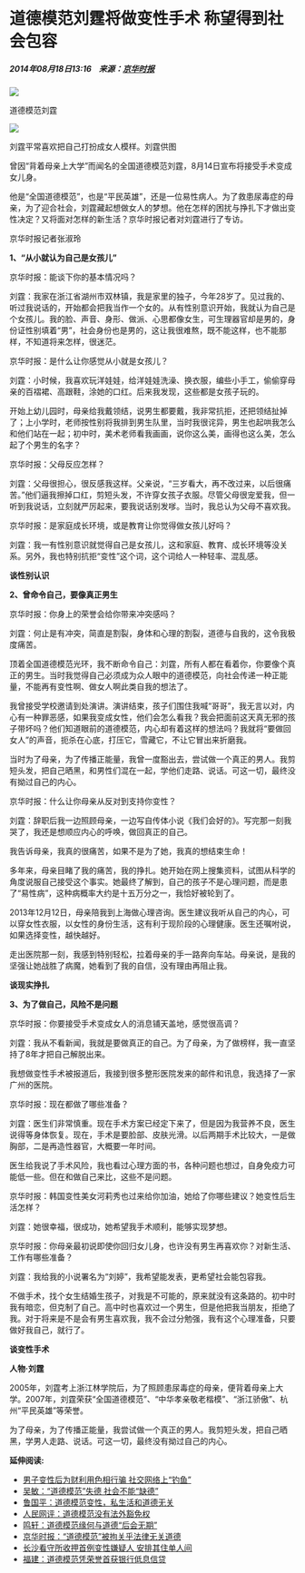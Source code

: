 # 道德模范刘霆将做变性手术 称望得到社会包容

##### 2014年08月18日13:16    来源：[京华时报](http://news.sina.com.cn/s/2014-08-18/022030700090.shtml)

![](http://www.people.com.cn/mediafile/pic/20140818/41/9150575338593023561.jpg)

道德模范刘霆

![](http://www.people.com.cn/mediafile/pic/20140818/54/16312887148799920098.jpg)

刘霆平常喜欢把自己打扮成女人模样。刘霆供图

曾因“背着母亲上大学”而闻名的全国道德模范刘霆，8月14日宣布将接受手术变成女儿身。

他是“全国道德模范”，也是“平民英雄”，还是一位易性病人。为了救患尿毒症的母亲，为了迎合社会，刘霆藏起想做女人的梦想。他在怎样的困扰与挣扎下才做出变性决定？又将面对怎样的新生活？京华时报记者对刘霆进行了专访。

京华时报记者张淑玲

**1、“从小就认为自己是女孩儿”**

京华时报：能谈下你的基本情况吗？

刘霆：我家在浙江省湖州市双林镇，我是家里的独子，今年28岁了。见过我的、听过我说话的，开始都会把我当作一个女的。从有性别意识开始，我就认为自己是个女孩儿。我的脸、声音、身形、做派、心思都像女生，可生理器官却是男的，身份证性别填着“男”，社会身份也是男的，这让我很难熬，既不能这样，也不能那样，不知道将来怎样，很迷茫。

京华时报：是什么让你感觉从小就是女孩儿？

刘霆：小时候，我喜欢玩洋娃娃，给洋娃娃洗澡、换衣服，编些小手工，偷偷穿母亲的百褶裙、高跟鞋，涂她的口红。后来我发现，这些都是女孩子玩的。

开始上幼儿园时，母亲给我戴领结，说男生都要戴，我非常抗拒，还把领结扯掉了；上小学时，老师按性别将我排到男生队里，当时我很诧异，男生也起哄我怎么和他们站在一起；初中时，美术老师看我画画，说你这么美，画得也这么美，怎么起了个男生的名字？

京华时报：父母反应怎样？

刘霆：父母很担心，很反感我这样。父亲说，“三岁看大，再不改过来，以后很痛苦。”他们逼我擦掉口红，剪短头发，不许穿女孩子衣服。尽管父母很宠爱我，但一听到我说话，立刻就严厉起来，要我说话别发嗲。当时，我总认为父母不喜欢我。

京华时报：是家庭成长环境，或是教育让你觉得做女孩儿好吗？

刘霆：我一有性别意识就觉得自己是女孩儿，这和家庭、教育、成长环境等没关系。另外，我也特别抗拒“变性”这个词，这个词给人一种轻率、混乱感。

**谈性别认识**

**2、曾命令自己，要像真正男生**

京华时报：你身上的荣誉会给你带来冲突感吗？

刘霆：何止是有冲突，简直是割裂，身体和心理的割裂，道德与自我的，这令我极度痛苦。

顶着全国道德模范光环，我不断命令自己：刘霆，所有人都在看着你，你要像个真正的男生。当时我觉得自己必须成为众人眼中的道德模范，向社会传递一种正能量，不能再有变性啊、做女人啊此类自我的想法了。

我曾接受学校邀请到处演讲。演讲结束，孩子们围住我喊“哥哥”，我无言以对，内心有一种罪恶感，如果我变成女性，他们会怎么看我？我会把面前这天真无邪的孩子带坏吗？他们知道眼前的道德模范，内心却有着这样的想法吗？我就将“要做回女人”的声音，扼杀在心底，打压它，雪藏它，不让它冒出来折磨我。

当时为了母亲，为了传播正能量，我曾一度豁出去，尝试做一个真正的男人。我剪短头发，把自己晒黑，和男性们混在一起，学他们走路、说话。可这一切，最终没有拗过自己的内心。

京华时报：什么让你母亲从反对到支持你变性？

刘霆：辞职后我一边照顾母亲，一边写自传体小说《我们会好的》。写完那一刻我哭了，我还是想顺应内心的呼唤，做回真正的自己。

我告诉母亲，我真的很痛苦，如果不是为了她，我真的想结束生命！

多年来，母亲目睹了我的痛苦，我的挣扎。她开始在网上搜集资料，试图从科学的角度说服自己接受这个事实。她最终了解到，自己的孩子不是心理问题，而是患了“易性病”，这种病概率大约是十五万分之一，我恰好被轮到了。

2013年12月12日，母亲陪我到上海做心理咨询。医生建议我听从自己的内心，可以穿女性衣服，以女性的身份生活，这有利于现阶段的心理健康。医生还嘱咐说，如果选择变性，越快越好。

走出医院那一刻，我感到特别轻松，拉着母亲的手一路奔向车站。母亲说，是我的坚强让她战胜了病魔，她看到了我的自信，没有理由再阻止我。

**谈现实挣扎**

**3、为了做自己，风险不是问题**

京华时报：你要接受手术变成女人的消息铺天盖地，感觉很高调？

刘霆：我从不看新闻，我就是要做真正的自己。为了母亲，为了做榜样，我一直坚持了8年才把自己解脱出来。

我想做变性手术被报道后，我接到很多整形医院发来的邮件和讯息，我选择了一家广州的医院。

京华时报：现在都做了哪些准备？

刘霆：医生们非常慎重。现在手术方案已经定下来了，但是因为我营养不良，医生说得等身体恢复。现在，手术是要脸部、皮肤光滑。以后两期手术比较大，一是做胸部，二是再造性器官，大概要一年时间。

医生给我说了手术风险，我也看过心理方面的书，各种问题也想过，自身免疫力可能低一些。但在和做自己来比，这些不是问题。

京华时报：韩国变性美女河莉秀也过来给你加油，她给了你哪些建议？她变性后生活怎样？

刘霆：她很幸福，很成功，她希望我手术顺利，能够实现梦想。

京华时报：你母亲最初说即使你回归女儿身，也许没有男生再喜欢你？对新生活、工作有哪些准备？

刘霆：我给我的小说署名为“刘婷”，我希望能发表，更希望社会能包容我。

不做手术，找个女生结婚生孩子，对我是不可能的，原来就没有这条路的。初中时我有暗恋，但克制了自己。高中时也喜欢过一个男生，但是他把我当朋友，拒绝了我。对于将来是不是会有男生喜欢我，我不会过分勉强，我有这个心理准备，只要做好我自己，就行了。

**谈变性手术**

**人物·刘霆**

2005年，刘霆考上浙江林学院后，为了照顾患尿毒症的母亲，便背着母亲上大学。2007年，刘霆荣获“全国道德模范”、“中华孝亲敬老楷模”、“浙江骄傲”、杭州“平民英雄”等荣誉。

为了母亲，为了传播正能量，我尝试做一个真正的男人。我剪短头发，把自己晒黑，学男人走路、说话。可这一切，最终没有拗过自己的内心。

**延伸阅读:**

- [男子变性后为财利用色相行骗 社交网络上“钓鱼”](http://politics.people.com.cn/n/2014/1209/c1001-26172559.html)
- [吴敏：“道德模范”失德 社会不能“缺德”](http://opinion.people.com.cn/n/2014/0819/c159301-25493015.html)
- [鲁国平：道德模范变性，私生活和道德无关](http://opinion.people.com.cn/n/2014/0819/c159301-25492681.html)
- [人民网评：道德模范没有法外豁免权](http://opinion.people.com.cn/n/2014/0807/c1003-25422369.html)
- [鸣轩：道德模范缘何与道德“后会无期”](http://opinion.people.com.cn/n/2014/0807/c159301-25422067.html)
- [京华时报：“道德模范”被拘关乎法律无关道德](http://opinion.people.com.cn/n/2014/0807/c1003-25420530.html)
- [长沙看守所收押首例变性嫌疑人 安排其住单人间](http://politics.people.com.cn/n/2014/0521/c1001-25044722.html)
- [福建：道德模范凭荣誉首获银行低息信贷](http://politics.people.com.cn/n/2014/0129/c70731-24263990.html)